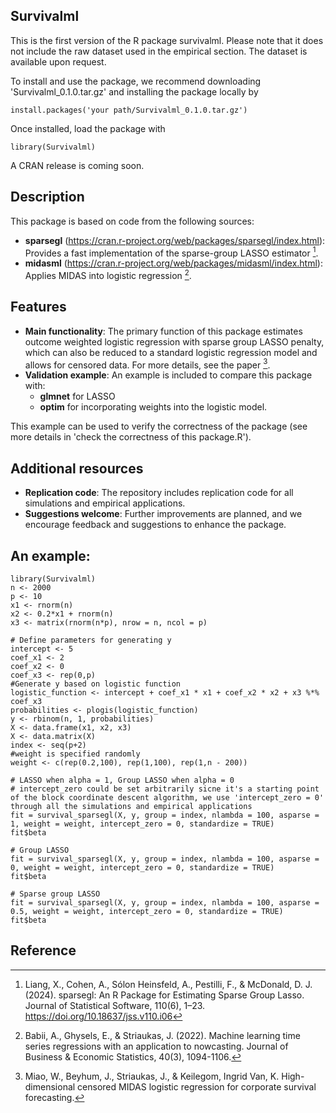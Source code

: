 ## Survivalml

This is the first version of the R package survivalml. Please note that it does not include the raw dataset used in the empirical section. The dataset is available upon request.

To install and use the package, we recommend downloading 'Survivalml_0.1.0.tar.gz' and installing the package locally by
```{r }
install.packages('your path/Survivalml_0.1.0.tar.gz')
```
Once installed, load the package with
```{r }
library(Survivalml)
```
A CRAN release is coming soon.


## Description

This package is based on code from the following sources:
- **sparsegl** (https://cran.r-project.org/web/packages/sparsegl/index.html): Provides a fast implementation of the sparse-group LASSO estimator [^1].
- **midasml** (https://cran.r-project.org/web/packages/midasml/index.html): Applies MIDAS into logistic regression [^2].

## Features
- **Main functionality**: The primary function of this package estimates outcome weighted logistic regression with sparse group LASSO penalty, which can also be reduced to a standard logistic regression model and allows for censored data. For more details, see the paper [^3].
- **Validation example**: An example is included to compare this package with:
  - **glmnet** for LASSO
  - **optim** for incorporating weights into the logistic model.
    
This example can be used to verify the correctness of the package (see more details in 'check the correctness of this package.R').

## Additional resources
- **Replication code**: The repository includes replication code for all simulations and empirical applications.
- **Suggestions welcome**: Further improvements are planned, and we encourage feedback and suggestions to enhance the package.

## An example:
```{r }
library(Survivalml)
n <- 2000
p <- 10
x1 <- rnorm(n)
x2 <- 0.2*x1 + rnorm(n)
x3 <- matrix(rnorm(n*p), nrow = n, ncol = p)

# Define parameters for generating y
intercept <- 5
coef_x1 <- 2
coef_x2 <- 0
coef_x3 <- rep(0,p)
#Generate y based on logistic function
logistic_function <- intercept + coef_x1 * x1 + coef_x2 * x2 + x3 %*% coef_x3
probabilities <- plogis(logistic_function)
y <- rbinom(n, 1, probabilities)
X <- data.frame(x1, x2, x3)
X <- data.matrix(X)
index <- seq(p+2)
#weight is specified randomly
weight <- c(rep(0.2,100), rep(1,100), rep(1,n - 200))

# LASSO when alpha = 1, Group LASSO when alpha = 0
# intercept_zero could be set arbitrarily sicne it's a starting point of the block coordinate descent algorithm, we use 'intercept_zero = 0' through all the simulations and empirical applications
fit = survival_sparsegl(X, y, group = index, nlambda = 100, asparse = 1, weight = weight, intercept_zero = 0, standardize = TRUE)
fit$beta

# Group LASSO
fit = survival_sparsegl(X, y, group = index, nlambda = 100, asparse = 0, weight = weight, intercept_zero = 0, standardize = TRUE)
fit$beta

# Sparse group LASSO
fit = survival_sparsegl(X, y, group = index, nlambda = 100, asparse = 0.5, weight = weight, intercept_zero = 0, standardize = TRUE)
fit$beta

```

## Reference

[^1]: Liang, X., Cohen, A., Sólon Heinsfeld, A., Pestilli, F., & McDonald, D. J. (2024). sparsegl: An R Package for Estimating Sparse Group Lasso. Journal of Statistical Software, 110(6), 1–23. https://doi.org/10.18637/jss.v110.i06

[^2]: Babii, A., Ghysels, E., & Striaukas, J. (2022). Machine learning time series regressions with an application to nowcasting. Journal of Business & Economic Statistics, 40(3), 1094-1106.

[^3]: Miao, W., Beyhum, J., Striaukas, J., & Keilegom, Ingrid Van, K. High-dimensional censored MIDAS logistic regression for corporate survival forecasting.
